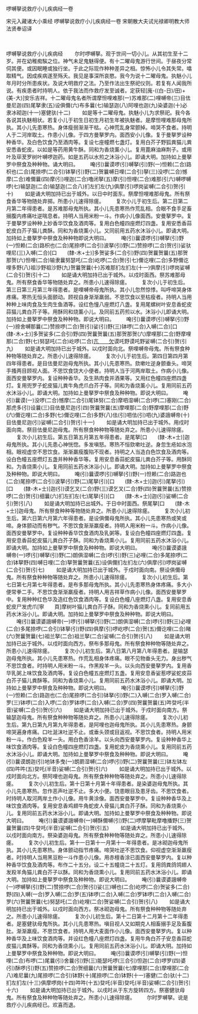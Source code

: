 啰嚩拏说救疗小儿疾病经一卷


宋元入藏诸大小乘经
啰嚩拏说救疗小儿疾病经一卷
宋朝散大夫试光禄卿明教大师法贤奉诏译


　　

啰嚩拏说救疗小儿疾病经
　　尔时啰嚩拏。观于世间一切小儿。从其初生至十二岁。并在幼稚痴騃之位。神气未足鬼魅得便。有十二曜母鬼游行世间。于昼夜分常伺其便。或因眠睡或独行坐。于此之际现作种种差异之相。惊怖小儿令其失常。噏取精气。因成疾病遂至殇夭。我见是事深所哀愍。我今为说十二曜母鬼。执魅小儿年月时分所患疾状。及说大明救疗之法。乃至作法出生祭祀仪则。若复有人闻我所说。有疾患者时持明人。依于我法而作救疗发至诚者。定获轻[廆-((白-日)/田)+(美-大)]安乐吉祥。十二曜母鬼名者所谓摩怛哩难那(一)苏难那(二)哩嚩帝(三)目佉曼尼迦(四)尾拏隶(五)设俱儞(六)布多曩(七)输瑟迦(八)阿哩也迦(九)染婆迦(十)必隶冰砌迦(十一)塞健驮(十二)
　　如是等十二曜母鬼。执魅小儿为求祭祀。我今各各说其执魅相状。若复小儿于初生日初生月初生年被执魅者。是摩怛哩难那母鬼所执。其小儿先患寒热。身体瘦弱渐渐干枯。心神荒乱身常颤掉。啼哭不食者。持明人于二河岸取土。作患小儿像。于四方曼拏罗内。面西安小儿像。复于曼拏罗设种种香华。及白色饮食乃至酒肉等。复设七座幢燃七盏灯。复用白芥子野狐粪猫儿粪安悉香蛇皮。以如是等药用黄牛酥。同和为香烧薰小儿。复用蓖麻油麻荆子。或用叶及荜茇罗树叶嚩啰迦药。如是五药以水煎之沐浴小儿。即诵大明。加持如上曼拏罗中祭食及种种物。诵大明曰。
　　唵(引)曩谟啰(引)嚩拏(引)野(一)怛赖(二合)路枳也(二合)尾捺啰(二合引)钵拏(引)野(二)贺曩嚩日哩(二合引)拏(三)没啰(二合)憾摩(二合)难儞曩(四)摩(引)哩迦(二合)噜闭拏(五)摩(引)怛哩(二合)难那(引六)嚩啰嚩啰(七)输瑟迦(二合)输瑟迦(二合八)扪左扪左(九)俱摩(引)啰岗娑嚩(二合引)贺(引十)
　　如是诵大明加持已出于城外。以日中时面东。祭摩怛哩难那母鬼。所有祭食香华等物随处弃掷。所患小儿速得除瘥。
　　复次小儿于初生后。第二日第二月第二年得患者。是苏难那母鬼所执。其小儿先患寒热作荒乱相。合眼不食手足畜搦腹内疼痛吐逆喘息者。持明人当用米粉一斗。作病小儿像面西。安曼拏罗中。复于曼拏罗设种种上妙香华饮食及酒肉等。复用白色幢四座燃灯四盏。复用安悉香蒜蛇皮白芥子猫儿粪酥。同和为香烧薰小儿。又同前用五药水沐浴小儿。即诵大明。加持如上曼拏罗中祭食及种种物即说大明曰。
　　唵(引)曩谟啰(引)嚩拏(引)野(一)怛赖(二合)路枳也(二合)尾捺啰(二合引)波拏(引)野(二)赞捺啰(二合)贺(引)娑驮哩尼(三)入嚩(二合)[口　　(隸-木+士)]多贺娑多(二合引)野(四)贺曩贺曩(五)那贺那贺(六)怛哩(二合)输隶曩努瑟吒(二合)屹啰(二合)贺(引七)儞讫哩(二合)多野儞讫哩多野(八)祖沙野祖沙野(九)贺曩贺曩(十)苏难那扪左扪左(十一)俱摩(引)啰岗娑嚩(二合引)贺(引十二)
　　如是诵大明加持已出于城外。以戍时面西。祭苏难那母鬼。所有祭食香华等物随处弃之。所患小儿速得除瘥。
　　复次小儿于初生后。第三日第三月第三年得患者。是哩嚩帝母鬼所执。其小儿忽然惊悸。叫呼啼哭身体疼痛。寒热无恒头面颤动。顾视自身渐渐羸弱。不思饮食以至枯瘦者。持明人当用种种上味肉食及生肉生鱼酒等。设红色憧八座燃灯八盏。复用尾螺树叶安息香蛇皮蒜猫儿粪白芥子等。用酥同和烧薰小儿。及同前五药煎以水。沐浴小儿即诵大明。加持如上曼拏罗中祭食及种种物。即说大明曰。
　　唵(引)曩谟啰(引)嚩拏(引)野(一)捺舍嚩那曩(二)赞捺啰(二合)贺(引)娑(引)野(三)钵啰(二合)入嚩(二合)[口　　(隸-木+士)]多贺娑多(二合引)野(四)贺曩贺曩(五)那贺那贺(六)摩哩那(二合)野摩哩那(二合)野(七)努瑟吒(二合)屹啰(二合)[亢　　欠](八)谟吒野谟吒野娑嚩(二合引)贺(引九)
　　如是诵大明加持已出于城外。以戍时面向北。祭哩嚩帝母鬼。所有祭食种种物等随处弃之。所患小儿速得除瘥。
　　复次小儿于初生后。第四日第四月第四年得患者。是目佉曼尼迦母鬼所执。其小儿先患寒热。欬嗽吐逆身颤垂头。啼哭手搔两目顾视人面。不思饮食饶大小便者。持明人当于河两岸取土。作病小儿像。面西安曼拏罗内。复设种种香华。及生熟肉食并酒果等。又用红色幢四座燃四盏灯。复用兜罗子蛇皮猫儿粪牛角虎爪白芥子等。同和为香烧薰小儿。复用同前五药水沐浴小儿。即诵大明。加持如上曼拏罗中祭食及种种物。即说大明曰。
　　唵(引)曩谟(一)没啰(二合)憾摩(二合引)尾钵努(二合)摩呬湿嚩(二合)啰(二)塞刚(二合)那虎多(引)设曩(三)目佉曼尼迦(引四)贺曩贺曩(五)摩哩那(二合)野摩哩那(二合)野(六)儞讫哩(二合)多野(七)儞讫哩(二合)多野(八)佉(引)呬佉(引)呬(九)婆誐嚩帝(十)目佉曼尼迦(引)娑嚩(二合引)贺(引十一)
　　如是诵大明加持已出于城外。用戍时面向南。祭目佉曼尼迦母鬼。所有祭食种种物等随处弃之。所患小儿速得除瘥。
　　复次小儿初生后。第五日第五月第五年得患者。是尾拏[口　　(隸-木+士)]迦母鬼所执。其小儿先患心神恍惚。多发嗔怒。寒热不恒欬嗽吐逆。身忽生疮如水泡相。眼视虚空不思饮食。渐渐羸瘦腹陷不现者。持明之人当造白色饮食及酒肉等。设白色幢五座燃灯五盏并种种香华等。复用安息香蒜蛇皮猫儿粪白芥子等。用酥同和。为香烧熏小儿。复用同前五药水沐浴小儿。即诵大明。加持如上曼拏罗中祭食及种种物。即说大明曰。
　　唵(引)曩谟啰(引)嚩拏(引)野(一)怛赖(二合)路迦也(二合)尾捺啰(二合引)波拏(引)野(二)尾拏(引)[口　　(隸-木+士)]迦(引)尾拏(引)[口　　(隸-木+士)]迦(引)谟乞叉(二合)野(三)谟乞叉(二合)野(四)贺曩贺曩(五)赞捺啰(二合)贺(引)细曩(六)扪左扪左(七)尾拏(引)[口　　(隸-木+士)]迦(引)娑嚩(二合引)贺(引八)
　　如是诵大明加持已出城外。于日中时面西。祭尾拏[口　　(隸-木+士)]迦母鬼。所有祭食种种等物随处弃之。所患小儿速得除瘥。
　　复次小儿初生后。第六日第六月第六年得患者。是设俱儞母鬼所执。其小儿先患寒热或笑或啼。身体颤动而有秽气。不思饮食渐渐羸瘦者。持明人用米粉一斗。作病小儿像。面西安曼拏罗中。复设种种香华饮食酒肉及乳粥等。复设白色幢四座燃灯四盏。复用安息香蒜蛇皮猫儿粪白芥子酥。同和为香烧熏小儿。复用同前五药水沐浴小儿。即诵大明。加持如上曼拏罗中祭食及种种物。即说大明曰。
　　唵(引)曩谟婆誐嚩帝(一)啰(引)嚩拏(引)野(二)朗俱湿嚩(二合)啰(引)野(三)必哩(二合)多尾捺啰(二合)钵拏野(四)嚩日哩(二合)拏贺曩贺曩(五)设俱儞扪左扪左(六)俱摩(引)啰岗娑嚩(二合引)贺(引七)
　　如是诵大明加持已出于城外。于戍时面向南。祭设俱儞母鬼。所有祭食种种物等随处弃之。所患小儿速得除瘥。
　　复次小儿初生后。第七日第七月第七年得患者。是布多那母鬼所执。其小儿先患寒热身体疼痛。多大小便常拳二手。不思饮食渐渐羸瘦者。持明人用吉祥草作病小儿像。面西安曼拏罗中。复用种种红色华及造红色饮食酒肉等。复设白色幢八座燃灯八盏。复用安息香蛇皮尸发虎爪[寧　　頁]摩树叶猫儿粪白芥子酥。同和为香烧熏小儿。复同前用五药水沐浴小儿。即诵大明。加持如上曼拏罗中祭食及种种物。即说大明曰。
　　唵(引)曩谟婆誐嚩帝(一)啰(引)嚩拏(引)野(二)朗俱湿嚩(二合)啰(引)野(三)必哩(二合)多尾捺啰(二合引)钵拏(引)野(四)俱摩(引)啰屹啰(二合)贺(五)儞讫哩(二合)睹(六)贺曩贺曩(七)祖兰拏(二合)祖兰拏(二合)娑嚩(二合引)贺(引八)
　　如是诵大明加持已出于城外。以戍时面向西方。祭布多那母鬼。所有祭食种种物等随处弃之。所患小儿速得除瘥。
　　复次小儿初生后。第八日第八月第八年得患者。是输瑟迦母鬼所执。其小儿先患寒热。作荒乱相身体疼痛。眼不见物垂头无力。身出秽气不思饮食者。时持明人用米粉一斗。作黑羖羊一头。以头向西安曼拏罗内。复用香华乳粥上味饮食及酒肉等。复设白色幢五座燃灯五盏。复用安息香娑惹啰娑蛇皮蒜白芥子猫儿粪酥等。同和为香烧熏小儿。复用同前五药水沐浴小儿。即诵大明。加持如上曼拏罗中祭食及种种物。即说大明曰。
　　唵(引)曩谟啰(引)嚩拏(引)野(一)怛赖(二合)路迦也(二合)尾捺啰(二合引)钵拏(引)野(二)入嚩(二合)罗入嚩(二合)罗(三)钵啰(二合)入啰(二合)罗钵啰(二合)入嚩(二合)罗(四)贺曩贺曩(五)吽癹吒(半音)娑嚩(二合引)贺(引六)
　　如是诵大明加持已出于城外。于戍时面向南方。祭输瑟迦母鬼。所有祭食种种物等随处弃之。所患小儿速得除瘥。
　　复次小儿初生后。第九日第九月第九年得患者。是阿哩也迦母鬼所执。其小儿先患寒热。身颤啼哭遍身疼痛。口吐涎沫吐逆不止。或垂头颈或目返视。不思饮食者。持明人用米粉一斗。作白色羖羊一头。用白色香涂羊。以头向西安曼拏罗内。复设种种香华上味饮食酒肉等。复设白色幢四座燃灯四盏。复用蛇皮为香烧熏小儿。复用同前五药水沐浴小儿。即诵大明。加持如上曼拏罗中祭食及种种物。即说大明曰。
　　唵(引)曩谟朗迦(引)地钵多曳(一)朗罽湿嚩(二合)啰(引)野(二)贺曩贺曩(三)钵左钵左(四)吽吽(五)癹吒(半音)娑嚩(二合引)贺(引六)
　　如是诵大明加持已出于城外。以戍时面向北方。祭阿哩也迦母鬼。所有祭食种种物等随处弃之。所患小儿速得除瘥。
　　复次小儿初生后。第十日第十月第十年得患者。是染婆迦母鬼所执。其小儿先患寒热。忽作恶声吐逆不止。多大小便。饶患眼目及患牙齿。不思饮食者。时持明人取河两岸土作小儿像。用牛黄涂像。面西安曼拏罗中。复设种种香华及上味饮食酒肉等。复用安息香鸡翅牛角蛇皮人骨猫儿粪白芥子酥。同和为香烧熏小儿。复用同前五药水沐浴小儿。即诵大明。加持如上曼拏罗中祭食及种种物。即说大明曰。
　　唵(引)曩谟婆誐嚩帝(一)嚩酥儞嚩(引)野(二)啰摩拏毗摩噜播野(三)贺曩贺曩(四)牛癹吒(半音)娑嚩(二合引)贺(引五)
　　如是诵大明加持已出于城外。以戍时面向南方。祭染婆迦母鬼。所有祭食种种物等随处弃之。所患小儿速得除瘥。
　　复次小儿初生后。第十一日第十一月第十一年得患者。是冰砌迦母鬼所执。其小儿先患寒热。身体颤动指节疼痛。啼哭吐逆不思饮食。仰视虚空渐渐羸瘦者。时持明人当用黑豆粉一斗作患小儿像。用赤檀香涂已面西安曼拏罗内。复以种种香华饮食及酒肉等。布作二十五分。设二十五幢烧二十五灯。复用鸽粪鸽鸰翅人发羖羊角猫儿粪白芥子以酥。同和为香烧熏小儿。复用同前五药水沐浴小儿。即诵大明。加持如上曼拏罗中祭食及种种物。即说大明曰。
　　唵(引)曩谟婆誐嚩帝(一)啰嚩拏(引)野(二)赞捺啰(二合)贺(引)娑(三)嚩也(二合)屹啰(二合)贺娑多(二合)野(四)入嚩(一合)罗入嚩(二合)罗(五)钵啰(二合)入嚩(二合)罗钵啰(二合)入嚩(二合)罗(六)贺曩贺曩(七)努瑟吒(二合)屹哩(二合)贺娑嚩(二合引)贺(引八)
　　如是诵大明加持已出于城外。以戍时面向西方。祭冰砌迦母鬼。所有祭食种种物等随处弃之。所患小儿速得除瘥。
　　复次小儿初生后。第十二日第十二月第十二年得患者。是塞健驮母鬼所执。其小儿先患寒热。嗔目视人又如期克人相畜搦手足及畜腹肚。渐渐羸瘦。不思饮食者。持明人用大麦面作小儿像。面西安曼拏罗内。复以种种香华及上味饮食酒肉等。并设红色幢八座燃灯四盏。复用牛角白芥子安息香蒜蛇皮猫儿粪酥等。同和为香烧熏小儿。复用同前五药水沐浴小儿。即诵大明。加持如上曼拏罗中祭食及种种物。即说大明曰。
　　唵(引)曩谟啰(引)嚩拏(引)野(一)怛哩(二合)布啰(二)尾曩(引)舍曩(引)野(三)能瑟吒啰(三合引)怛迦(二合)啰罗(四)婆(引)酥啰(引)野(五)赞捺啰(二合)贺细曩(六)贺曩贺曩(七)摩哩那(二合)摩哩那(二合八)难尼曩(九)尾捺啰(二合引)钵野(十)尾捺啰(二合)钵野(十一)塞健(二合)驮(十二)扪左扪左(十三)俱摩啰岗(十四)吽吽(十五)癹吒(半音)癹吒(半音)娑嚩(二合引)贺(引十六)
　　如是诵大明加持已出于城外。以戌时从于东方旋转四方。祭塞健驮母鬼。所有祭食及种种物等随处弃之。所患小儿速得除瘥。
　　尔时罗嚩拏。说是救疗小儿疾病经已。欢喜而退。


